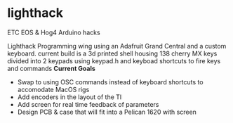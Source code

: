 # lighthack
ETC EOS &amp; Hog4 Arduino hacks

Lighthack Programming wing using an Adafruit Grand Central and a custom keyboard.
current build is a 3d printed shell housing 138 cherry MX keys divided into 2 keypads using keypad.h and keyboad shortcuts to fire keys and commands
**Current Goals**
- Swap to using OSC commands instead of keyboard shortcuts to accomodate MacOS rigs
- Add encoders in the layout of the TI
- Add screen for real time feedback of parameters
- Design PCB & case that will fit into a Pelican 1620 with screen
